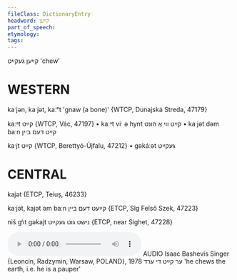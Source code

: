 ```yaml
---
fileClass: DictionaryEntry
headword: קײַען
part_of_speech: 
etymology: 
tags: 
---
```

קײַען
געקײַט
'chew'

WESTERN
========

kaˑjən, kaˑjət, kaːᵉt 'gnaw (a bone)' {WTCP, Dunajská Streda, 47179}

kaːᵊt קײַט {WTCP, Vác, 47197}
	•	kaːᵊt viˑ ə hynt קײַט ווי אַ הונט
	•	kaˑjət dəm baˑn קײַט דעם ביין

kaˑjt קײַט {WTCP, Berettyó-Újfalu, 47212}
	•	gəkáːət געקײַט

CENTRAL
========

kajət {ETCP, Teiuș, 46233}

kaˑjət, kajət əm baːn קײַעט דעם ביין {ETCP, Sîg Felső Szek, 47223}

niš gʲɩt gəkajt נישט גוט געקײַט {ETCP, near Sighet, 47228}

<audio controls src="https://www.youtube.com/watch?v=Z5-xKvm9P3ohttps://ia601503.us.archive.org/5/items/BashevisLexicon/ErKaytDiErd-IsaacBashevisSinger1978.mp3"></audio>
AUDIO Isaac Bashevis Singer {Leoncin, Radzymin, Warsaw, POLAND}, 1978
ער קײַט די ערד 'he chews the earth, i.e. he is a pauper'
